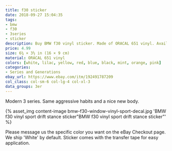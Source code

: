 ```yaml
---
title: f30 sticker
date: 2018-09-27 15:04:35
tags:
- bmw
- f30
- 3series
- sticker
description: Buy BMW f30 vinyl sticker. Made of ORACAL 651 vinyl. Available in different colors.
price: 4.99
size: 6¼ × 3½ in (16 × 9 cm)
material: ORACAL 651 vinyl
colors: [white, lilac, yellow, red, blue, black, mint, orange, pink]
categories:
- Series and Generations
ebay_url: https://www.ebay.com/itm/192491787209
col_class: col-sm-6 col-lg-4 col-xl-3
data_groups: 3er
---
```


Modern 3 series. Same aggressive habits and a nice new body.

<!-- more -->
{% asset_img content-image bmw-f30-window-vinyl-sport-decal.jpg 'BMW f30 vinyl sport drift stance sticker"BMW f30 vinyl sport drift stance sticker"' %}

Please message us the specific color you want on the eBay Checkout page. We ship 'White' by default. Sticker comes with the transfer tape for easy application.
